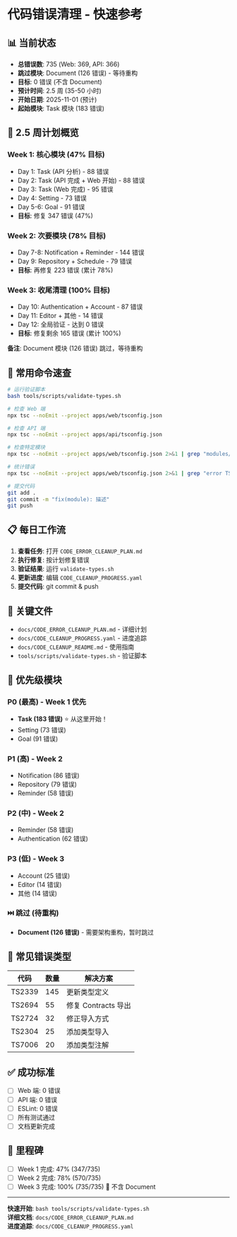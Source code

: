 # 代码错误清理 - 快速参考

## 📊 当前状态
- **总错误数**: 735 (Web: 369, API: 366)
- **跳过模块**: Document (126 错误) - 等待重构
- **目标**: 0 错误 (不含 Document)
- **预计时间**: 2.5 周 (35-50 小时)
- **开始日期**: 2025-11-01 (预计)
- **起始模块**: Task 模块 (183 错误)

## 🎯 2.5 周计划概览

### Week 1: 核心模块 (47% 目标)
- Day 1: Task (API 分析) - 88 错误
- Day 2: Task (API 完成 + Web 开始) - 88 错误
- Day 3: Task (Web 完成) - 95 错误
- Day 4: Setting - 73 错误
- Day 5-6: Goal - 91 错误
- **目标**: 修复 347 错误 (47%)

### Week 2: 次要模块 (78% 目标)
- Day 7-8: Notification + Reminder - 144 错误
- Day 9: Repository + Schedule - 79 错误
- **目标**: 再修复 223 错误 (累计 78%)

### Week 3: 收尾清理 (100% 目标)
- Day 10: Authentication + Account - 87 错误
- Day 11: Editor + 其他 - 14 错误
- Day 12: 全局验证 - 达到 0 错误
- **目标**: 修复剩余 165 错误 (累计 100%)

**备注**: Document 模块 (126 错误) 跳过，等待重构

## 🔧 常用命令速查

```bash
# 运行验证脚本
bash tools/scripts/validate-types.sh

# 检查 Web 端
npx tsc --noEmit --project apps/web/tsconfig.json

# 检查 API 端
npx tsc --noEmit --project apps/api/tsconfig.json

# 检查特定模块
npx tsc --noEmit --project apps/web/tsconfig.json 2>&1 | grep "modules/task"

# 统计错误
npx tsc --noEmit --project apps/web/tsconfig.json 2>&1 | grep "error TS" | wc -l

# 提交代码
git add .
git commit -m "fix(module): 描述"
git push
```

## 📋 每日工作流

1. **查看任务**: 打开 `CODE_ERROR_CLEANUP_PLAN.md`
2. **执行修复**: 按计划修复错误
3. **验证结果**: 运行 `validate-types.sh`
4. **更新进度**: 编辑 `CODE_CLEANUP_PROGRESS.yaml`
5. **提交代码**: git commit & push

## 📁 关键文件

- `docs/CODE_ERROR_CLEANUP_PLAN.md` - 详细计划
- `docs/CODE_CLEANUP_PROGRESS.yaml` - 进度追踪
- `docs/CODE_CLEANUP_README.md` - 使用指南
- `tools/scripts/validate-types.sh` - 验证脚本

## 🎯 优先级模块

### P0 (最高) - Week 1 优先
- **Task (183 错误)** ⭐ 从这里开始！
- Setting (73 错误)
- Goal (91 错误)

### P1 (高) - Week 2
- Notification (86 错误)
- Repository (79 错误)
- Reminder (58 错误)

### P2 (中) - Week 2
- Reminder (58 错误)
- Authentication (62 错误)

### P3 (低) - Week 3
- Account (25 错误)
- Editor (14 错误)
- 其他 (14 错误)

### ⏭️ 跳过 (待重构)
- **Document (126 错误)** - 需要架构重构，暂时跳过

## 🚨 常见错误类型

| 代码 | 数量 | 解决方案 |
|------|------|----------|
| TS2339 | 145 | 更新类型定义 |
| TS2694 | 55 | 修复 Contracts 导出 |
| TS2724 | 32 | 修正导入方式 |
| TS2304 | 25 | 添加类型导入 |
| TS7006 | 20 | 添加类型注解 |

## ✅ 成功标准

- [ ] Web 端: 0 错误
- [ ] API 端: 0 错误
- [ ] ESLint: 0 错误
- [ ] 所有测试通过
- [ ] 文档更新完成

## 🎉 里程碑

- [ ] Week 1 完成: 47% (347/735)
- [ ] Week 2 完成: 78% (570/735)
- [ ] Week 3 完成: 100% (735/735) 🎯 不含 Document

---

**快速开始**: `bash tools/scripts/validate-types.sh`  
**详细文档**: `docs/CODE_ERROR_CLEANUP_PLAN.md`  
**进度追踪**: `docs/CODE_CLEANUP_PROGRESS.yaml`
